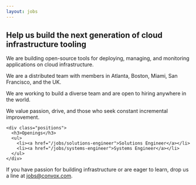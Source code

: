 ```yaml
---
layout: jobs
---
```


<section id="mission">
  <div class="container">
    <h2>Help us build the next generation of cloud infrastructure tooling</h2>
    <p>We are building open-source tools for deploying, managing, and monitoring applications on cloud infrastructure.</p>
    <p>We are a distributed team with members in Atlanta, Boston, Miami, San Francisco, and the UK.</p>
    <p>We are working to build a diverse team and are open to hiring anywhere in the world.</p>
    <p>We value passion, drive, and those who seek constant incremental improvement.</p>

    <div class="positions">
      <h3>Openings</h3>
      <ul>
        <li><a href="/jobs/solutions-engineer">Solutions Engineer</a></li>
        <li><a href="/jobs/systems-engineer">Systems Engineer</a></li>
      </ul>
    </div>
  </div>
</section>

<section id="contact">
  <div class="container">
    <p>
      If you have passion for building infrastructure or are eager to learn, drop us a line at <a href="mailto:jobs@convox.com">jobs@convox.com</a>.
    </p>
  </div>
</section>
